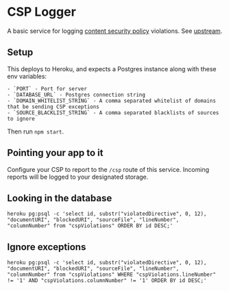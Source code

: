 # CSP Logger

A basic service for logging [content security policy](https://developer.mozilla.org/en-US/docs/Security/CSP) violations.  See [upstream](https://github.com/mozilla/csp-logger).

## Setup
This deploys to Heroku, and expects a Postgres instance along with these env variables:

    - `PORT` - Port for server
    - `DATABASE_URL` - Postgres connection string
    - `DOMAIN_WHITELIST_STRING` - A comma separated whitelist of domains that be sending CSP exceptions
    - `SOURCE_BLACKLIST_STRING` - A comma separated blacklists of sources to ignore
    
Then run `npm start`.

## Pointing your app to it
Configure your CSP to report to the `/csp` route of this service. Incoming reports will be logged to your designated storage.

## Looking in the database

```
heroku pg:psql -c 'select id, substr("violatedDirective", 0, 12), "documentURI", "blockedURI", "sourceFile", "lineNumber", "columnNumber" from "cspViolations" ORDER BY id DESC;'
```

## Ignore exceptions
```
heroku pg:psql -c 'select id, substr("violatedDirective", 0, 12), "documentURI", "blockedURI", "sourceFile", "lineNumber", "columnNumber" from "cspViolations" WHERE "cspViolations.lineNumber" != '1' AND "cspViolations.columnNumber" != '1' ORDER BY id DESC;'
```